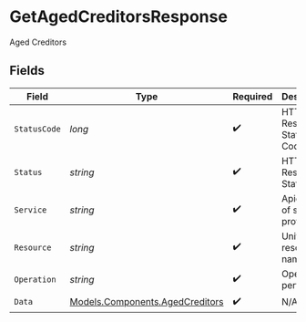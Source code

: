 # GetAgedCreditorsResponse

Aged Creditors


## Fields

| Field                                                                       | Type                                                                        | Required                                                                    | Description                                                                 | Example                                                                     |
| --------------------------------------------------------------------------- | --------------------------------------------------------------------------- | --------------------------------------------------------------------------- | --------------------------------------------------------------------------- | --------------------------------------------------------------------------- |
| `StatusCode`                                                                | *long*                                                                      | :heavy_check_mark:                                                          | HTTP Response Status Code                                                   | 200                                                                         |
| `Status`                                                                    | *string*                                                                    | :heavy_check_mark:                                                          | HTTP Response Status                                                        | OK                                                                          |
| `Service`                                                                   | *string*                                                                    | :heavy_check_mark:                                                          | Apideck ID of service provider                                              | quickbooks                                                                  |
| `Resource`                                                                  | *string*                                                                    | :heavy_check_mark:                                                          | Unified API resource name                                                   | AgedCreditors                                                               |
| `Operation`                                                                 | *string*                                                                    | :heavy_check_mark:                                                          | Operation performed                                                         | one                                                                         |
| `Data`                                                                      | [Models.Components.AgedCreditors](../../Models/Components/AgedCreditors.md) | :heavy_check_mark:                                                          | N/A                                                                         |                                                                             |
